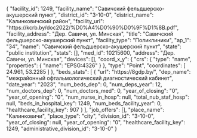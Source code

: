 {
    "facility_id": 1249,
    "facility_name": "Савичский фельдшерско-акушерский пункт",
    "district_id": "3-10-0",
    "district_name": "Калинковичский район",
    "facility_url": "https:\/\/kcrb.by\/doc2022\/%D0%A4%D0%90%D0%9F%D1%8B.pdf",
    "facility_address": "Дер. Савичи, ул. Минская",
    "title": "Савичский фельдшерско-акушерский пункт",
    "facility_type": "Поликлиники",
    "ap_1": "34",
    "name": "Савичский фельдшерско-акушерский пункт",
    "state": "public institution",
    "stats": [],
    "med_id": 10215600,
    "address": "Дер. Савичи, ул. Минская",
    "devices": [],
    "coord_x_y": {
        "crs": {
            "type": "name",
            "properties": {
                "name": "EPSG:4326"
            }
        },
        "type": "Point",
        "coordinates": [
            24.961,
            53.2285
        ]
    },
    "beds_stats": [
        {
            "url": "https:\/\/8gdp.by\/",
            "dep_name": "межрайонный офтальмологический диагностический кабинет",
            "date_year": "2023",
            "num_beds_dep": 0,
            "num_deps_year": 12,
            "num_doctors_dep": 0,
            "num_doctors_med": 0,
            "year_of_closing": "0",
            "year_of_opening": "0",
            "num_nurse_in_hosp": null,
            "total_nub_staf_hosp": null,
            "beds_in_hospital_key": 1249,
            "num_beds_facility_year": 0,
            "healthcare_facility_key": 907
        }
    ],
    "job_offers": [],
    "place_name": "Калинковичи",
    "place_type": "city",
    "division_id": "3-10-0",
    "year_of_closing": null,
    "year_of_opening": "0",
    "healthcare_facility_key": 1249,
    "administrative_division_id": "3-10-0"
}